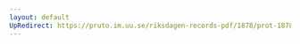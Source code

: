 ```yaml
---
layout: default
UpRedirect: https://pruto.im.uu.se/riksdagen-records-pdf/1878/prot-1878--fk--022/prot-1878--fk--022_023.pdf
---
```

